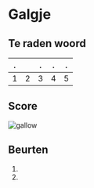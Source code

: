 # Galgje

## Te raden woord

|.||.|.|.|
|-|-|-|-|-|
|1|2|3|4|5|

## Score
![gallow](./images/1.png)

## Beurten
1. 
2. 